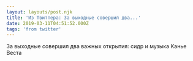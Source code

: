 ```yaml
---
layout: layouts/post.njk
title: 'Из Твиттера: За выходные совершил два...'
date: 2019-03-11T04:51:52.000Z
tags: 'from twitter'
---
```



За выходные совершил два важных открытия: сидр и музыка Канье Веста
